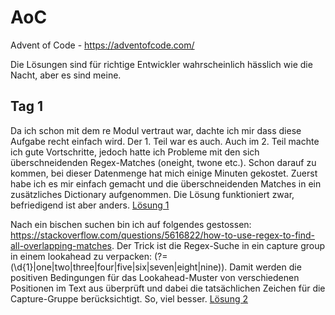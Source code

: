 # AoC
Advent of Code - https://adventofcode.com/

Die Lösungen sind für richtige Entwickler wahrscheinlich hässlich wie die Nacht, aber es sind meine.

## Tag 1

Da ich schon mit dem re Modul vertraut war, dachte ich mir dass diese Aufgabe recht einfach wird. Der 1. Teil war es auch. 
Auch im 2. Teil machte ich gute Vortschritte, jedoch hatte ich Probleme mit den sich überschneidenden Regex-Matches (oneight, twone etc.). Schon darauf zu kommen, bei dieser Datenmenge hat mich einige Minuten gekostet. Zuerst habe ich es mir einfach gemacht und die überschneidenden Matches in ein zusätzliches Dictionary aufgenommen. Die Lösung funktioniert zwar, befriedigend ist aber anders.
[Lösung 1](solutions/2023/01/solve.py)

Nach ein bischen suchen bin ich auf folgendes gestossen: https://stackoverflow.com/questions/5616822/how-to-use-regex-to-find-all-overlapping-matches. 
Der Trick ist die Regex-Suche in ein capture group in einem lookahead zu verpacken: (?=(\d{1}|one|two|three|four|five|six|seven|eight|nine)). Damit werden die positiven Bedingungen für das Lookahead-Muster von verschiedenen Positionen im Text aus überprüft und dabei die tatsächlichen Zeichen für die Capture-Gruppe berücksichtigt. So, viel besser.
[Lösung 2](solutions/2023/01/solve2.py)

